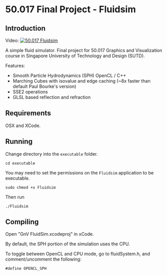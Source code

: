 50.017 Final Project - Fluidsim
===============================

Introduction
------------

Video:
[![50.017 Fluidsim](http://img.youtube.com/vi/gq1194HM_N0/0.jpg)](http://www.youtube.com/watch?v=gq1194HM_N0 "50.017 Fluidsim Video:")

A simple fluid simulator.
Final project for 50.017 Graphics and Visualization course in Singapore University of Technology and Design (SUTD).

Features:
- Smooth Particle Hydrodynamics (SPH) OpenCL / C++
- Marching Cubes with isovalue and edge caching (~8x faster than default Paul Bourke's version)
- SSE2 operations
- GLSL based reflection and refraction

Requirements
------------

OSX and XCode.

Running
-------

Change directory into the `executable` folder.

    cd executable

You may need to set the permissions on the `Fluidsim` application to be executable.

    sudo chmod +x Fluidsim

Then run

    ./Fluidsim

Compiling
---------

Open "GnV FluidSim.xcodeproj" in xCode.

By default, the SPH portion of the simulation uses the CPU. 

To toggle between OpenCL and CPU mode, go to fluidSystem.h, and comment/uncomment the following:

    #define OPENCL_SPH
